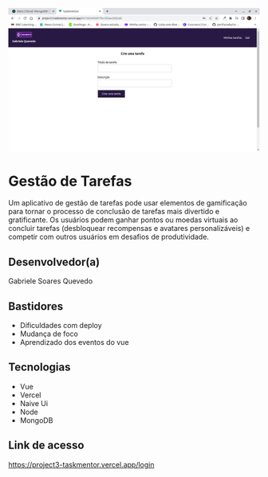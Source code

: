![screen](screen.png)

# Gestão de Tarefas
Um aplicativo de gestão de tarefas pode usar elementos de gamificação para tornar o processo de conclusão de tarefas mais divertido e gratificante. Os usuários podem ganhar pontos ou moedas virtuais ao concluir tarefas (desbloquear recompensas e avatares personalizáveis) e competir com outros usuários em desafios de produtividade.

## Desenvolvedor(a)
Gabriele Soares Quevedo

## Bastidores
- Dificuldades com deploy
- Mudança de foco
- Aprendizado dos eventos do vue

## Tecnologias
- Vue
- Vercel
- Naive Ui
- Node
- MongoDB

## Link de acesso
https://project3-taskmentor.vercel.app/login